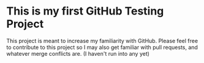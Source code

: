 # This is my first GitHub Testing Project
This project is meant to increase my familiarity with GitHub.
Please feel free to contribute to this project so I may also get familiar with pull requests,
and whatever merge conflicts are. (I haven't run into any yet)
